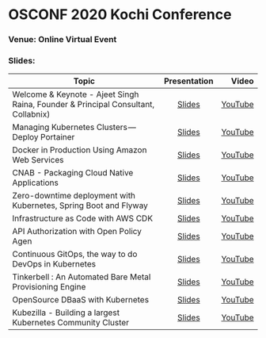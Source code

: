 
# OSCONF 2020 Kochi Conference

### Venue: Online Virtual Event


### Slides:


| Topic                                                                                                          | Presentation                                     | Video  |
| -------------                                                                                                  | :-------------:                                                                                    | -----: |
| Welcome & Keynote - Ajeet Singh Raina, Founder & Principal Consultant, Collabnix)                              | [Slides]()                                                                                         | [YouTube](https://www.youtube.com/watch?v=FCowKouwCE0&t=8473s)  |
| Managing Kubernetes Clusters — Deploy Portainer | [Slides]()                                             | [YouTube](https://www.youtube.com/watch?v=N37D3M1QPhs&t=22s)       |
| Docker in Production Using Amazon Web Services         | [Slides]()                                             |  [YouTube](https://www.youtube.com/watch?v=CZ8CT9jQqOU&t=397s)      |
| CNAB - Packaging Cloud Native Applications                                         | [Slides]()                                                       |   [YouTube](https://www.youtube.com/watch?v=9qUorFep2Ds&t=193s)     |
| Zero-downtime deployment with Kubernetes, Spring Boot and Flyway        | [Slides]() |  [YouTube](https://www.youtube.com/watch?v=jzjW9mwPF0A&t=1344s)     |
| Infrastructure as Code with AWS CDK                                 | [Slides]()                    |  [YouTube](https://www.youtube.com/watch?v=rqAcHoKowI0&t=338s)      |
| API Authorization with Open Policy Agen                       | [Slides]() | [YouTube](https://www.youtube.com/watch?v=LvJp4Hz0wZM&t=133s)       |
|  Continuous GitOps, the way to do DevOps in Kubernetes        | [Slides]()      | [YouTube](https://www.youtube.com/watch?v=FM3M_vjEQAM&t=24s)       |
| Tinkerbell : An Automated Bare Metal Provisioning Engine      | [Slides]()                                                                            | [YouTube](https://www.youtube.com/watch?v=Kibls6914Uk&t=2s)|
| OpenSource DBaaS with Kubernetes                              | [Slides]()            |[YouTube](https://www.youtube.com/watch?v=QBxUuLWjiVo&t=32s)|                                                                                
| Kubezilla - Building a largest Kubernetes Community Cluster       | [Slides]()                                                                            | [YouTube](https://www.youtube.com/watch?v=z1BC5almuCo&t=13s)     |
